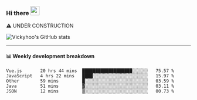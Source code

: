 ### Hi there <a href="https://www.gautamkrishnar.com/"><img src="https://media.giphy.com/media/hvRJCLFzcasrR4ia7z/giphy.gif" width="25px"></a>
⚠️ UNDER CONSTRUCTION

![Vickyhoo's GitHub stats](https://github-readme-stats.vercel.app/api?username=vickyhoo&theme=react&show_icons=true)

---

#### :bar_chart: Weekly development breakdown

<!--START_SECTION:waka-->
```text
Vue.js       20 hrs 44 mins  ███████████████████░░░░░░   75.57 % 
JavaScript   4 hrs 22 mins   ████░░░░░░░░░░░░░░░░░░░░░   15.97 % 
Other        59 mins         █░░░░░░░░░░░░░░░░░░░░░░░░   03.59 % 
Java         51 mins         ▓░░░░░░░░░░░░░░░░░░░░░░░░   03.11 % 
JSON         12 mins         ▒░░░░░░░░░░░░░░░░░░░░░░░░   00.73 % 
```
<!--END_SECTION:waka-->


<!--
**vickyhoo/vickyhoo** is a ✨ _special_ ✨ repository because its `README.md` (this file) appears on your GitHub profile.

Here are some ideas to get you started:

- 🔭 I’m currently working on ...
- 🌱 I’m currently learning ...
- 👯 I’m looking to collaborate on ...
- 🤔 I’m looking for help with ...
- 💬 Ask me about ...
- 📫 How to reach me: ...
- 😄 Pronouns: ...
- ⚡ Fun fact: ...
-->
